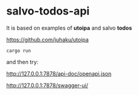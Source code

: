 # salvo-todos-api

It is based on examples of **utoipa** and salvo **todos**

https://github.com/juhaku/utoipa

```
cargo run
```

and then try:

http://127.0.0.1:7878/api-doc/openapi.json

http://127.0.0.1:7878/swagger-ui/
